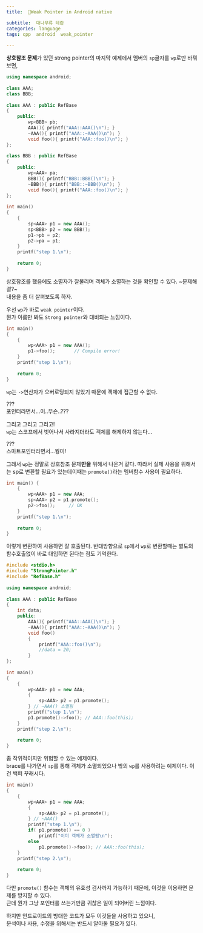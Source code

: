```yaml
---
title:  🤕Weak Pointer in Android native

subtitle:  대나무류 테란
categories: language  
tags: cpp  android  weak_pointer
 
---
```


  
   
**상호참조 문제**가 있던 strong pointer의 마지막 예제에서 멤버의 `sp`글자를 `wp`로만 바꿔보면,  
  
```cpp  
using namespace android;  
  
class AAA;  
class BBB;  
  
class AAA : public RefBase  
{  
	public:  
		wp<BBB> pb;  
		AAA(){ printf("AAA::AAA()\n"); }  
		~AAA(){ printf("AAA::~AAA()\n"); }  
		void foo(){ printf("AAA::foo()\n"); }  
};  
  
class BBB : public RefBase  
{  
	public:  
		wp<AAA> pa;  
		BBB(){ printf("BBB::BBB()\n"); }  
		~BBB(){ printf("BBB::~BBB()\n"); }  
		void foo(){ printf("AAA::foo()\n"); }  
};  
  
int main()  
{  
	{  
		sp<AAA> p1 = new AAA();  
		sp<BBB> p2 = new BBB();  
		p1->pb = p2;  
		p2->pa = p1;  
	}  
	printf("step 1.\n");  
  
	return 0;  
}  
```  
  
상호참조를 했음에도 소멸자가 잘불리며 객체가 소멸하는 것을 확인할 수 있다. ~문제해결?~  
내용을 좀 더 살펴보도록 하자.  
  
우선 `wp`가 바로 `weak pointer`이다.  
뭔가 이름만 봐도 `Strong pointer`와 대비되는 느낌이다.  
  
```cpp  
int main()  
{  
	{  
		wp<AAA> p1 = new AAA();  
		p1->foo();       // Compile error!  
	}  
	printf("step 1.\n");  
  
	return 0;  
}  
```  
  
`wp`는 `->`연산자가 오버로딩되지 않았기 때문에 객체에 접근할 수 없다.  
  
???  
포인터라면서...이..무슨..???  
  
그리고 그리고 그리고!  
`wp`는 스코프에서 벗어나서 사라지더라도 객체를 해제하지 않는다…  
  
???  
스마트포인터라면서...뭥미!  
  
그래서 `wp`는 정말로 상호참조 문제**만을** 위해서 나온거 같다. 따라서 실제 사용을 위해서는 sp로 변환할 필요가 있는데이때는 `promote()`라는 멤버함수 사용이 필요하다.  
  
```cpp  
int main() {  
	{  
		wp<AAA> p1 = new AAA;  
		sp<AAA> p2 = p1.promote();  
		p2->foo();     // OK  
	}  
	printf("step 1.\n");  
  
	return 0;  
}  
```  
  
이렇게 변환하여 사용하면 잘 호출된다. 반대방향으로 `sp`에서 `wp`로 변환할때는 별도의 함수호출없이 바로 대입하면 된다는 점도 기억한다.  
  
```cpp  
#include <stdio.h>  
#include "StrongPointer.h"  
#include "RefBase.h"  
  
using namespace android;  
  
class AAA : public RefBase  
{  
	int data;  
	public:  
		AAA(){ printf("AAA::AAA()\n"); }  
		~AAA(){ printf("AAA::~AAA()\n"); }  
		void foo()  
		{   
			printf("AAA::foo()\n");   
			//data = 20;  
		}  
};  
  
int main()  
{  
	{  
		wp<AAA> p1 = new AAA;  
		{  
			sp<AAA> p2 = p1.promote();  
		} // ~AAA() 소멸됨  
		printf("step 1.\n");  
		p1.promote()->foo(); // AAA::foo(this);  
	}  
	printf("step 2.\n");  
  
	return 0;  
}  
```  
  
좀 작위적이지만 위험할 수 있는 예제이다.  
brace를 나가면서 `sp`를 통해 객체가 소멸되었으나 밖의 `wp`를 사용하려는 예제이다. 이건 백퍼 꾸래시다.  
  
```cpp  
int main()  
{  
	{  
		wp<AAA> p1 = new AAA;  
		{  
			sp<AAA> p2 = p1.promote();  
		} // ~AAA()  
		printf("step 1.\n");  
		if( p1.promote() == 0 )  
			printf("이미 객체가 소멸됨\n");  
		else  
			p1.promote()->foo(); // AAA::foo(this);  
	}  
	printf("step 2.\n");  
  
	return 0;  
}  
```  
  
다만 `promote()` 함수는 객체의 유효성 검사까지 가능하기 때문에, 이것을 이용하면 문제를 방지할 수 있다.  
근데 뭔가 그냥 포인터를 쓰는거만큼 귀찮은 일이 되어버린 느낌이다.  
  
하지만 안드로이드의 방대한 코드가 모두 이것들을 사용하고 있으니,  
분석이나 사용, 수정을 위해서는 반드시 알아둘 필요가 있다.  
